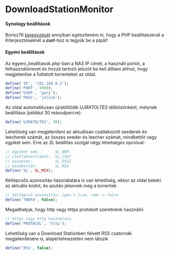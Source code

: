 # DownloadStationMonitor

#### Synology beállítások
Borisz76 [bejegyzését](https://logout.hu/bejegyzes/borisz76/synology_dsm_6_unregistered_torrent_ds_ncore.html) annyiban egészíteném ki, hogy a PHP beállításoknál a Kiterjesztéseknél a **_curl_**-hoz is tegyük be a pipát!

#### Egyéni beállítások
Az egyeni_beallitasok.php-ban a NAS IP címét, a használt portot, a felhasználónevet és hozzá tartozó jelszót be kell állítani ahhoz, hogy megjelenítse a futtatott torrenteket az oldal.
```php
define('IP', '192.168.0.2');
define('PORT', 5000);
define('USER', 'gary');
define('PASS', 'jelszó');
```
Az oldal automatikusan újratöltődik *UJRATOLTES* időközönként, melynek beállítása (például 30 másodpercre):
```php
define('UJRATOLTES', 30);
```
Lehetőség van megjeleníteni az aktuálisan csatlakozott seederek és leecherek számát, az összes seeder és leecher számát, mindkettőt vagy egyiket sem. Erre az *SL* beállítás szolgál négy lehetséges opcióval:
```php
// egyiket sem:       SL_NEM
// csatlakozottakat:  SL_CSAT
// összeset:          SL_OSSZ
// mindkettőt:        SL_MIX
define('SL', SL_MIX);
```
Kétlépcsős azonosítás használatára is van lehetőség, ekkor az oldal bekéri az aktuális kódot, és azután jelennek meg a torrentek
```php
// kétlépcső azonosítás: igen-> true, nem -> false
define('TWOFA', false);
```
Megadhatjuk, hogy http vagy https protokolt szeretnénk használni
```php
// https vagy http használata
define('PROTOCOL', 'http');
```

Lehetőség van a Download Stationben felvett RSS csatornák megjelenítésére is, alapértelmezetten nem látszik
```php
define('RSS', false);
```
